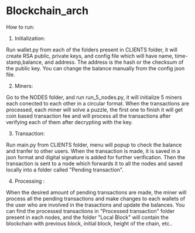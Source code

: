 # Blockchain_arch

How to run:

1. Initialization:

Run wallet.py from each of the folders present in CLIENTS folder, it will create RSA public, private keys, and config file which will have name, time-stamp,balance, and address.
The address is the hash or the checksum of the public key.
You can change the balance manually from the config json file.

2. Miners:

Go to the NODES folder, and run run_5_nodes.py, it will initialize 5 miners each conected to each other in a circular format. When the transactions are processed,
each miner will solve a puzzle, the first one to finish it will get coin based transaction fee and will process all the transactions after verifying each of them after
decrypting with the key. 


3. Transaction:

Run main.py from CLIENTS folder, menu will popup to check the balance and tranfer to other users. When the transaction is made, it is saved in a json format and digital
signature is added for further verification. Then the transaction is sent to a node which forwards it to all the nodes and saved locally into a folder called "Pending transaction".

4. Processing :

When the desired amount of pending transactions are made, the miner will process all the pending transactions and make changes to each wallets of the user who are involved in the 
trasactions and update the balances. You can find the processed transactions in "Processed transaction" folder present in each nodes, and the folder "Local Block" will contain the 
blockchain with previous block, initial block, height of the chain, etc..
